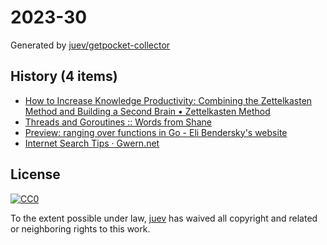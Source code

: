 # 2023-30

Generated by [juev/getpocket-collector](https://github.com/juev/getpocket-collector)

## History (4 items)

- [How to Increase Knowledge Productivity: Combining the Zettelkasten Method and Building a Second Brain • Zettelkasten Method](https://zettelkasten.de/posts/building-a-second-brain-and-zettelkasten/)
- [Threads and Goroutines :: Words from Shane](https://shane.ai/posts/threads-and-goroutines/)
- [Preview: ranging over functions in Go - Eli Bendersky's website](https://eli.thegreenplace.net/2023/preview-ranging-over-functions-in-go)
- [Internet Search Tips · Gwern.net](https://gwern.net/search)

## License

[![CC0](https://mirrors.creativecommons.org/presskit/buttons/88x31/svg/cc-zero.svg)](https://creativecommons.org/publicdomain/zero/1.0/)

To the extent possible under law, [juev](https://github.com/juev) has waived all copyright and related or neighboring rights to this work.
